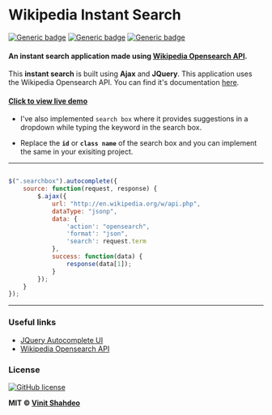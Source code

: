 # Wikipedia Instant Search

[![Generic badge](https://img.shields.io/badge/Wikipedia-Opensearch-dodgerblue.svg?style=for-the-badge)](https://github.com/vinitshahdeo/Wikipedia-Instant-Search) [![Generic badge](https://img.shields.io/badge/Instant-Search-teal.svg?style=for-the-badge)](http://codecombat.000webhostapp.com/wikipedia/) [![Generic badge](https://img.shields.io/badge/Auto-Complete-darkslatgray.svg?style=for-the-badge)](http://codecombat.000webhostapp.com/wikipedia/) 

#### An instant search application made using [Wikipedia Opensearch API](https://www.mediawiki.org/wiki/API:Opensearch).

This **instant search** is built using **Ajax** and **JQuery**. This application uses the Wikipedia Opensearch API. You can find it's documentation [here](https://www.mediawiki.org/wiki/API:Opensearch).

#### [Click to view live demo](http://codecombat.000webhostapp.com/wikipedia/)

- I've also implemented `search box` where it provides suggestions in a dropdown while typing the keyword in the search box.

- Replace the **`id`** or **`class name`** of the search box and you can implement the same in your exisiting project.

<hr>

```javascript

$(".searchbox").autocomplete({
    source: function(request, response) {
        $.ajax({
            url: "http://en.wikipedia.org/w/api.php",
            dataType: "jsonp",
            data: {
                'action': "opensearch",
                'format': "json",
                'search': request.term
            },
            success: function(data) {
                response(data[1]);
            }
        });
    }
});

```

<hr>


### Useful links

- [JQuery Autocomplete UI](http://jqueryui.com/autocomplete/)
- [Wikipedia Opensearch API](https://www.mediawiki.org/wiki/API:Opensearch)

### License

[![GitHub license](https://img.shields.io/github/license/vinitshahdeo/Wikipedia-Instant-Search.svg?style=for-the-badge)](https://github.com/vinitshahdeo/Wikipedia-Instant-Search/blob/master/LICENSE)

**MIT &copy; [Vinit Shahdeo](https://github.com/vinitshahdeo/Wikipedia-Instant-Search/blob/master/LICENSE)**